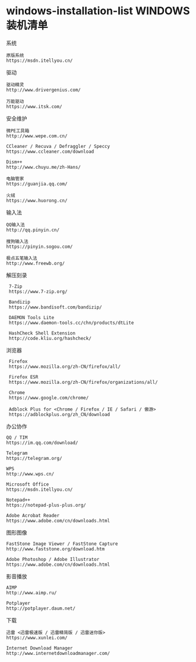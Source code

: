 # windows-installation-list WINDOWS装机清单


系统

    原版系统
    https://msdn.itellyou.cn/
    
驱动

    驱动精灵
    http://www.drivergenius.com/
    
    万能驱动
    https://www.itsk.com/
    
安全维护

    微PE工具箱
    http://www.wepe.com.cn/
    
    CCleaner / Recuva / Defraggler / Speccy
    https://www.ccleaner.com/download
    
    Dism++
    http://www.chuyu.me/zh-Hans/
    
    电脑管家
    https://guanjia.qq.com/
    
    火绒
    https://www.huorong.cn/
    
输入法

    QQ输入法
    http://qq.pinyin.cn/
    
    搜狗输入法
    https://pinyin.sogou.com/
    
    极点五笔输入法
    http://www.freewb.org/
    
解压刻录

     7-Zip
     https://www.7-zip.org/
     
     Bandizip
     https://www.bandisoft.com/bandizip/
     
     DAEMON Tools Lite
     https://www.daemon-tools.cc/chn/products/dtLite
     
     HashCheck Shell Extension
     http://code.kliu.org/hashcheck/
     
浏览器

     Firefox
     https://www.mozilla.org/zh-CN/firefox/all/
     
     Firefox ESR
     https://www.mozilla.org/zh-CN/firefox/organizations/all/
     
     Chrome
     https://www.google.com/chrome/
     
     Adblock Plus for <Chrome / Firefox / IE / Safari / 傲游>
     https://adblockplus.org/zh_CN/download
     
办公协作

    QQ / TIM
    https://im.qq.com/download/
    
    Telegram
    https://telegram.org/
    
    WPS
    http://www.wps.cn/
    
    Microsoft Office
    https://msdn.itellyou.cn/
    
    Notepad++
    https://notepad-plus-plus.org/
    
    Adobe Acrobat Reader
    https://www.adobe.com/cn/downloads.html
    
图形图像

    FastStone Image Viewer / FastStone Capture
    http://www.faststone.org/download.htm
    
    Adobe Photoshop / Adobe Illustrator
    https://www.adobe.com/cn/downloads.html
    
影音播放

    AIMP
    http://www.aimp.ru/
    
    Potplayer
    http://potplayer.daum.net/
    
下载

    迅雷 <迅雷极速版 / 迅雷精简版 / 迅雷迷你版>
    https://www.xunlei.com/
    
    Internet Download Manager
    http://www.internetdownloadmanager.com/
    
    

